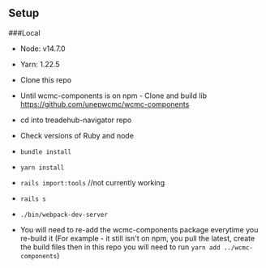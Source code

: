 ## Setup

###Local

- Node: v14.7.0
- Yarn: 1.22.5

- Clone this repo
- Until wcmc-components is on npm - Clone and build lib https://github.com/unepwcmc/wcmc-components
- cd into treadehub-navigator repo
- Check versions of Ruby and node
- `bundle install`
- `yarn install`
- `rails import:tools` //not currently working
- `rails s`
- `./bin/webpack-dev-server`
- You will need to re-add the wcmc-components package everytime you re-build it (For example - it still isn't on npm, you pull the latest, create the build files then in this repo you will need to run `yarn add ../wcmc-components`)